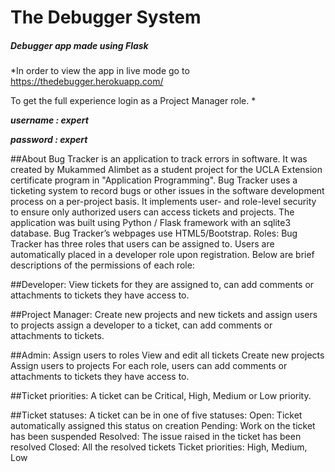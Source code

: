 # The Debugger System
##### Debugger app made using Flask

*In order to view the app in live mode go to https://thedebugger.herokuapp.com/

To get the full experience login as a Project Manager role. *

***username : expert***

***password : expert***


##About
Bug Tracker is an application to track errors in software. It was created by Mukammed Alimbet as a student project for the UCLA Extension certificate program in "Application Programming". Bug Tracker uses a ticketing system to record bugs or other issues in the software development process on a per-project basis. It implements user- and role-level security to ensure only authorized users can access tickets and projects. The application was built using Python / Flask framework with an sqlite3 database. Bug Tracker’s webpages use HTML5/Bootstrap. Roles: Bug Tracker has three roles that users can be assigned to. Users are automatically placed in a developer role upon registration. Below are brief descriptions of the permissions of each role:

##Developer:
View tickets for they are assigned to, can add comments or attachments to tickets they have access to.


##Project Manager:
Create new projects and new tickets and assign users to projects assign a developer to a ticket, can add comments or attachments to tickets.

##Admin:
Assign users to roles View and edit all tickets Create new projects Assign users to projects For each role, users can add comments or attachments to tickets they have access to.

##Ticket priorities:
A ticket can be Critical, High, Medium or Low priority.

##Ticket statuses: 
A ticket can be in one of five statuses:
Open: Ticket automatically assigned this status on creation
Pending: Work on the ticket has been suspended
Resolved: The issue raised in the ticket has been resolved
Closed: All the resolved tickets
Ticket priorities: 
High, Medium, Low
